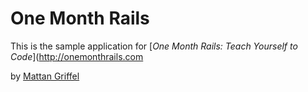 # One Month Rails

This is the sample application for
[*One Month Rails: Teach Yourself to Code*](http://onemonthrails.com

by [Mattan Griffel](http://mattangriffel.com)
